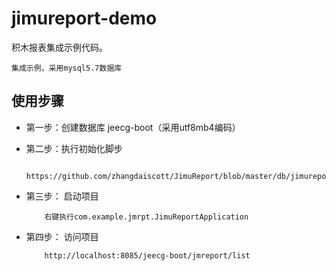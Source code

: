 # jimureport-demo

积木报表集成示例代码。

```
集成示例，采用mysql5.7数据库
```




使用步骤
-----------------------------------

-  第一步：创建数据库 jeecg-boot（采用utf8mb4编码）
   
-  第二步：执行初始化脚步

           https://github.com/zhangdaiscott/JimuReport/blob/master/db/jimureport.mysql5_7.create.sql
-  第三步： 启动项目

           右键执行com.example.jmrpt.JimuReportApplication
-  第四步： 访问项目

           http://localhost:8085/jeecg-boot/jmreport/list
           






